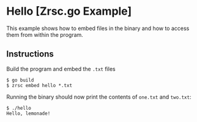 # Hello [Zrsc.go Example]

This example shows how to embed files in the binary and how to access them from within the program.

## Instructions

Build the program and embed the `.txt` files

    $ go build
    $ zrsc embed hello *.txt

Running the binary should now print the contents of `one.txt` and `two.txt`:
    
    $ ./hello
    Hello, lemonade!
